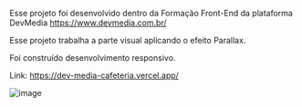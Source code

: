 Esse projeto foi desenvolvido dentro da Formação Front-End da plataforma DevMedia https://www.devmedia.com.br/

Esse projeto trabalha a parte visual aplicando o efeito Parallax.

Foi construído desenvolvimento responsivo.

Link: https://dev-media-cafeteria.vercel.app/

![image](https://github.com/user-attachments/assets/158fdf4f-697f-4df5-90b7-f3dea4b2c152)
